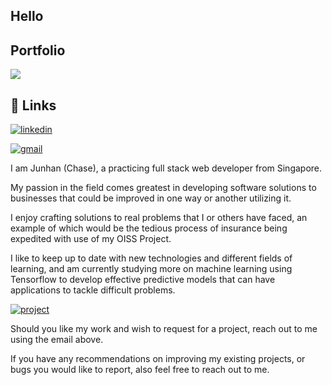 
## Hello

## Portfolio

[![](https://img.shields.io/badge/Ask%20me-anything-1abc9c.svg)](https:/chasesng.vercel.app/)


## 🔗 Links

[![linkedin](https://img.shields.io/badge/linkedin-0A66C2?style=for-the-badge&logo=linkedin&logoColor=white)](https://www.linkedin.com/in/junhan-s-987003184/)




[![gmail](https://img.shields.io/badge/Gmail-D14836?style=for-the-badge&logo=gmail&logoColor=white)](https://mail.google.com/mail/u/0/#inbox?compose=GTvVlcSHwsMmrRZzQSrRvdfTrRMnBdxswWcwPggGZgPCrrQTDnWNXCKdVqnRRqpjnKLQXJfmcGbjq)



I am Junhan (Chase), a practicing full stack web developer from Singapore.

My passion in the field comes greatest in developing software solutions to businesses that could be improved in one way or another utilizing it. 

I enjoy crafting solutions to real problems that I or others have faced, an example of which would be the tedious process of insurance being expedited with use of my OISS Project.

I like to keep up to date with new technologies and different fields of learning, and am currently studying more on machine learning using Tensorflow to develop effective predictive models that can have applications to tackle difficult problems.

[![project](https://img.shields.io/badge/GitHub-100000?style=for-the-badge&logo=github&logoColor=white)](https://github.com/chasesng/omniumInsuranceSolutions)

Should you like my work and wish to request for a project, reach out to me using the email above.

If you have any recommendations on improving my existing projects, or bugs you would like to report, also feel free to reach out to me.
